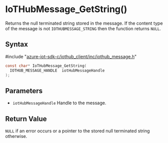 # IoTHubMessage_GetString()

Returns the null terminated string stored in the message. If the content type of the message is not `IOTHUBMESSAGE_STRING` then the function returns `NULL`.

## Syntax

\#include "[azure-iot-sdk-c/iothub_client/inc/iothub_message.h](../iot-c-ref-iothub-message-h.md)"  
```C
const char* IoTHubMessage_GetString(
  IOTHUB_MESSAGE_HANDLE  iotHubMessageHandle
);
```

## Parameters
* `iotHubMessageHandle` Handle to the message.

## Return Value
`NULL` if an error occurs or a pointer to the stored null terminated string otherwise.

